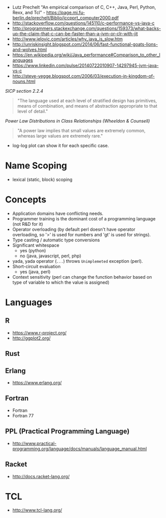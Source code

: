 - Lutz Prechelt "An empirical comparison of C, C++, Java, Perl, Python, Rexx, and Tcl" - https://page.mi.fu-berlin.de/prechelt/Biblio/jccpprt_computer2000.pdf
- http://stackoverflow.com/questions/145110/c-performance-vs-java-c
- http://programmers.stackexchange.com/questions/159373/what-backs-up-the-claim-that-c-can-be-faster-than-a-jvm-or-clr-with-jit
- http://www.jelovic.com/articles/why_java_is_slow.htm
- http://unriskinsight.blogspot.com/2014/06/fast-functional-goats-lions-and-wolves.html
- https://en.wikipedia.org/wiki/Java_performance#Comparison_to_other_languages
- https://www.linkedin.com/pulse/20140722010907-14297945-jvm-java-vs-c
- http://steve-yegge.blogspot.com/2006/03/execution-in-kingdom-of-nouns.html

*SICP section 2.2.4*
> "The language used at each level of stratified design has primitives, means of combination, and means of abstraction appropriate to that level of detail."

*Power Law Distributions in Class Relationships (Wheeldon & Counsell)*
> "A power law implies that small values are extremely common, whereas large values are extremely rare."
- log-log plot can show it for each specific case.

# Name Scoping
- lexical (static, block) scoping

# Concepts
- Application domains have conflicting needs.
- Programmer training is the dominant cost of a programming language (not R&D for it)
- Operator overloading (by default perl doesn't have operator overloading, so '>' is used for numbers and 'gt' is used for strings).
- Type casting / automatic type conversions
- Significant whitespace
    + yes (python)
    + no (java, javascript, perl, php)
- yada, yada operator (`...`) throws `Unimplemeted` exception (perl).
- Short-circuit evaluation
    + yes (java, perl)
- Context sensitivity (perl can change the function behavior based on type of variable to which the value is assigned)

# Languages
## R
- https://www.r-project.org/
- http://ggplot2.org/

## Rust

## Erlang
- https://www.erlang.org/

## Fortran
- Fortran
- Fortran 77

## PPL (Practical Programming Language)
- http://www.practical-programming.org/language/docs/manuals/language_manual.html

## Racket
- http://docs.racket-lang.org/

# TCL
- http://www.tcl-lang.org/


